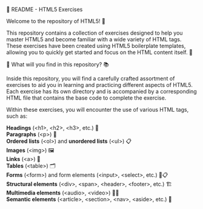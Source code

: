 📂 README - HTML5 Exercises

Welcome to the repository of HTML5! 🎉

This repository contains a collection of exercises designed to help you master HTML5 and become familiar with a wide variety of HTML tags. These exercises have been created using HTML5 boilerplate templates, allowing you to quickly get started and focus on the HTML content itself. 💪

🔎 What will you find in this repository? 📚

Inside this repository, you will find a carefully crafted assortment of exercises to aid you in learning and practicing different aspects of HTML5. Each exercise has its own directory and is accompanied by a corresponding HTML file that contains the base code to complete the exercise.

Within these exercises, you will encounter the use of various HTML tags, such as:

<strong>Headings</strong> (&lt;h1&gt;, &lt;h2&gt;, &lt;h3&gt;, etc.) 📝<br>
<strong>Paragraphs</strong> (&lt;p&gt;) 📄<br>
<strong>Ordered lists</strong> (&lt;ol&gt;) and <strong>unordered lists</strong> (&lt;ul&gt;) 📋<br>
<strong>Images</strong> (&lt;img&gt;) 🖼️<br>
<strong>Links</strong> (&lt;a&gt;) 🔗<br>
<strong>Tables</strong> (&lt;table&gt;) 🗂️<br>
<strong>Forms</strong> (&lt;form&gt;) and form elements (&lt;input&gt;, &lt;select&gt;, etc.) 📝📋<br>
<strong>Structural elements</strong> (&lt;div&gt;, &lt;span&gt;, &lt;header&gt;, &lt;footer&gt;, etc.) 🏗️<br>
<strong>Multimedia elements</strong> (&lt;audio&gt;, &lt;video&gt;) 🎵🎥<br>
<strong>Semantic elements</strong> (&lt;article&gt;, &lt;section&gt;, &lt;nav&gt;, &lt;aside&gt;, etc.) 📖

